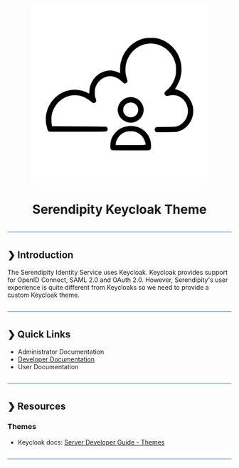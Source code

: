 <p align="center">
  <img src="./serendipity-logo.svg" alt="Serendipity" width="400"/>
</p>

<h1 align="center">Serendipity Keycloak Theme</h1>

![divider](./divider.png)

## ❯ Introduction

The Serendipity Identity Service uses Keycloak. Keycloak provides support for OpenID Connect, SAML 2.0 and OAuth 2.0.
However, Serendipity's user experience is quite different from Keycloaks so we need to provide a custom Keycloak theme.

![divider](./divider.png)

## ❯ Quick Links

* Administrator Documentation
* [Developer Documentation](docs/developer.md)
* User Documentation

![divider](./divider.png)

## ❯ Resources

### Themes

* Keycloak docs: [Server Developer Guide - Themes](https://www.keycloak.org/docs/latest/server_development/#_themes)

![divider](./divider.png)
